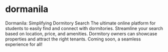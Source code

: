 # dormanila
Dormanila: Simplifying Dormitory Search  The ultimate online platform for students to easily find and connect with dormitories. Streamline your search based on location, price, and amenities. Dormitory owners can showcase properties and attract the right tenants. Coming soon, a seamless experience for all!
